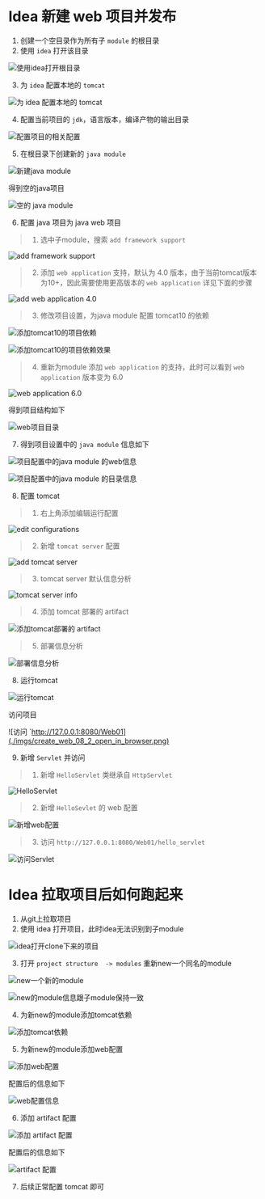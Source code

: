 
# Idea 新建 web 项目并发布

1. 创建一个空目录作为所有子 `module` 的根目录
2. 使用 `idea` 打开该目录

![使用idea打开根目录](./imgs/create_web_01_create_root_dir.png)

3. 为 `idea` 配置本地的 `tomcat`

![为 idea 配置本地的 tomcat](./imgs/create_web_02_config_tomcat_for_idea.png)

4. 配置当前项目的 `jdk`，语言版本，编译产物的输出目录

![配置项目的相关配置](./imgs/create_web_03_config_proj.png)

5. 在根目录下创建新的 `java module`

![新建java module](./imgs/create_web_04_new_java_module.png)

得到空的java项目

![空的 java module](./imgs/create_web_04_1_new_java_module.png)

6. 配置 java 项目为 java web 项目

> 1. 选中子module，搜索 `add framework support`

![add framework support](./imgs/create_web_05_1_convert_to_java_web_add_framework_support.png)

> 2. 添加 `web application` 支持，默认为 4.0 版本，由于当前tomcat版本为10+，因此需要使用更高版本的 `web application` 详见下面的步骤

![add web application 4.0](./imgs/create_web_05_2_convert_to_java_web_web4.png)

> 3. 修改项目设置，为java module 配置 tomcat10 的依赖

![添加tomcat10的项目依赖](./imgs/create_web_05_3_add_tomcat10_for_module.png)

![添加tomcat10的项目依赖效果](./imgs/create_web_05_4_add_tomcat10_for_module.png)

> 4. 重新为module 添加 `web application` 的支持，此时可以看到 `web application` 版本变为 6.0

![web application 6.0](./imgs/create_web_05_5_repeat_add_framework_support.png)

得到项目结构如下

![web项目目录](./imgs/create_web_05_6_web_dir.png)


7. 得到项目设置中的 `java module` 信息如下

![项目配置中的java module 的web信息](./imgs/create_web_06_1_java_module.png)

![项目配置中的java module 的目录信息](./imgs/create_web_06_2_java_module.png)

8. 配置 tomcat

> 1. 右上角添加编辑运行配置

![edit configurations](./imgs/create_web_07_1_edit_tomcat.png)

> 2. 新增 `tomcat server` 配置

![add tomcat server](./imgs/create_web_07_2_add_tomcat_server_local.png)

> 3. tomcat server 默认信息分析

![tomcat server info](./imgs/create_web_07_3_tomcat_default_info.png)

> 4. 添加 tomcat 部署的 artifact

![添加tomcat部署的 artifact](./imgs/create_web_07_4_deployment_add_artifact.png)

> 5. 部署信息分析

![部署信息分析](./imgs/create_web_07_5_deployment_info.png)

8. 运行tomcat

![运行tomcat](./imgs/create_web_08_1_run_tomcat.png)

访问项目

![访问 `http://127.0.0.1:8080/Web01](./imgs/create_web_08_2_open_in_browser.png)

9. 新增 `Servlet` 并访问

> 1. 新增 `HelloServlet` 类继承自 `HttpServlet`

![HelloServlet](./imgs/create_web_09_1_add_hello_servlet_java.png)

> 2. 新增 `HelloSevlet` 的 web 配置

![新增web配置](./imgs/create_web_09_2_add_web_config.png)

> 3. 访问 `http://127.0.0.1:8080/Web01/hello_servlet`

![访问Servlet](./imgs/create_web_09_3_open_in_browser.png)


# Idea 拉取项目后如何跑起来

1. 从git上拉取项目
2. 使用 idea 打开项目，此时idea无法识别到子module

![idea打开clone下来的项目](./imgs/clone_web_01.png)

3. 打开 `project structure  -> modules` 重新new一个同名的module

![new一个新的module](./imgs/clone_web_02_new_module.png)

![new的module信息跟子module保持一致](./imgs/clone_web_03_new_module_info.png)

4. 为新new的module添加tomcat依赖

![添加tomcat依赖](./imgs/clone_web_04_add_tomcat_dependencies.png)

5. 为新new的module添加web配置

![添加web配置](./imgs/clone_web_05_add_web_config.png)

配置后的信息如下

![web配置信息](./imgs/clone_web_06_add_web_config_info.png)

6. 添加 artifact 配置

![添加 artifact 配置](./imgs/clone_web_07_add_artifact.png)

配置后的信息如下

![artifact 配置](./imgs/clone_web_08_add_artifact_info.png)

7. 后续正常配置 tomcat 即可


